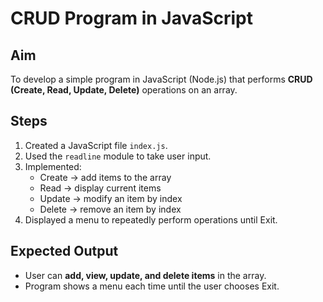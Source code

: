 # CRUD Program in JavaScript

## Aim

To develop a simple program in JavaScript (Node.js) that performs **CRUD (Create, Read, Update, Delete)** operations on an array.

## Steps

1. Created a JavaScript file `index.js`.
2. Used the `readline` module to take user input.
3. Implemented:
   - Create → add items to the array
   - Read → display current items
   - Update → modify an item by index
   - Delete → remove an item by index
4. Displayed a menu to repeatedly perform operations until Exit.

## Expected Output

- User can **add, view, update, and delete items** in the array.
- Program shows a menu each time until the user chooses Exit.
